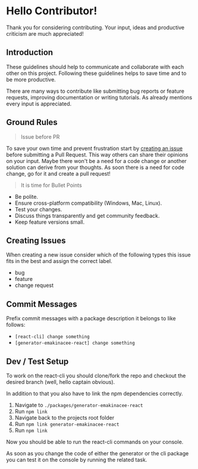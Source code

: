 # Hello Contributor!
Thank you for considering contributing. Your input, ideas and productive criticism are much appreciated!


## Introduction
These guidelines should help to communicate and collaborate with each other on this project.
Following these guidelines helps to save time and to be more productive.

There are many ways to contribute like submitting bug reports or feature requests, 
improving documentation or writing tutorials. As already mentions every input is appreciated.


## Ground Rules

> Issue before PR

To save your own time and prevent frustration start by 
[creating an issue](https://github.com/emakina-cee-oss/generator-emakinacee-react/blob/master/CONTRIBUTING.md#creating-issues) 
before submitting a Pull Request. This way others can share their opinions on your input.
Maybe there won't be a need for a code change or another solution can derive from your thoughts.
As soon there is a need for code change, go for it and create a pull request!

> It is time for Bullet Points

* Be polite.
* Ensure cross-platform compatibility (Windows, Mac, Linux).
* Test your changes.
* Discuss things transparently and get community feedback.
* Keep feature versions small.


## Creating Issues
When creating a new issue consider which of the following types this issue fits in the best and assign
the correct label.

* bug
* feature
* change request


## Commit Messages
Prefix commit messages with a package description it belongs to like follows:
* `[react-cli] change something`
* `[generator-emakinacee-react] change something`


## Dev / Test Setup
To work on the react-cli you should clone/fork the repo 
and checkout the desired branch (well, hello captain obvious).

In addition to that you also have to link the npm dependencies correctly.

1. Navigate to `./packages/generator-emakinacee-react`
2. Run `npm link`
3. Navigate back to the projects root folder
4. Run `npm link generator-emakinacee-react`
5. Run `npm link`

Now you should be able to run the react-cli commands on your console.

As soon as you change the code of either the generator or the cli package
you can test it on the console by running the related task.
